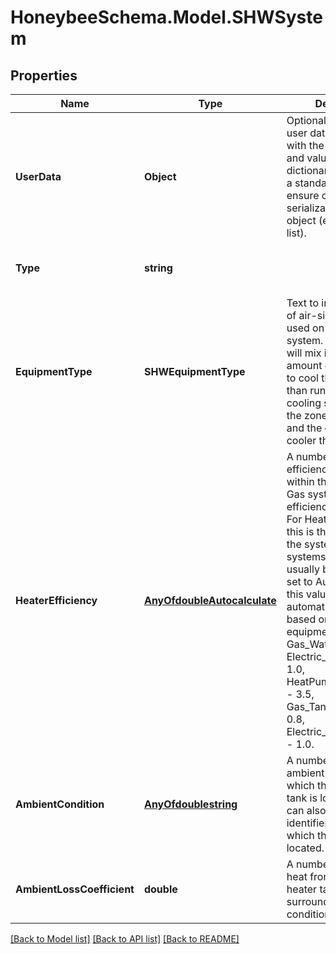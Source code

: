 
# HoneybeeSchema.Model.SHWSystem

## Properties

Name | Type | Description | Notes
------------ | ------------- | ------------- | -------------
**UserData** | **Object** | Optional dictionary of user data associated with the object.All keys and values of this dictionary should be of a standard data type to ensure correct serialization of the object (eg. str, float, int, list). | [optional] 
**Type** | **string** |  | [optional] [readonly] [default to "SHWSystem"]
**EquipmentType** | **SHWEquipmentType** | Text to indicate the type of air-side economizer used on the ideal air system. Economizers will mix in a greater amount of outdoor air to cool the zone (rather than running the cooling system) when the zone needs cooling and the outdoor air is cooler than the zone. | [optional] 
**HeaterEfficiency** | [**AnyOfdoubleAutocalculate**](AnyOfdoubleAutocalculate.md) | A number for the efficiency of the heater within the system. For Gas systems, this is the efficiency of the burner. For HeatPump systems, this is the rated COP of the system. For electric systems, this should usually be set to 1. If set to Autocalculate, this value will automatically be set based on the equipment_type. Gas_WaterHeater - 0.8, Electric_WaterHeater - 1.0, HeatPump_WaterHeater - 3.5, Gas_TanklessHeater - 0.8, Electric_TanklessHeater - 1.0. | [optional] 
**AmbientCondition** | [**AnyOfdoublestring**](AnyOfdoublestring.md) | A number for the ambient temperature in which the hot water tank is located [C]. This can also be the identifier of a Room in which the tank is located. | [optional] 
**AmbientLossCoefficient** | **double** | A number for the loss of heat from the water heater tank to the surrounding ambient conditions [W/K]. | [optional] [default to 6D]

[[Back to Model list]](../README.md#documentation-for-models)
[[Back to API list]](../README.md#documentation-for-api-endpoints)
[[Back to README]](../README.md)

